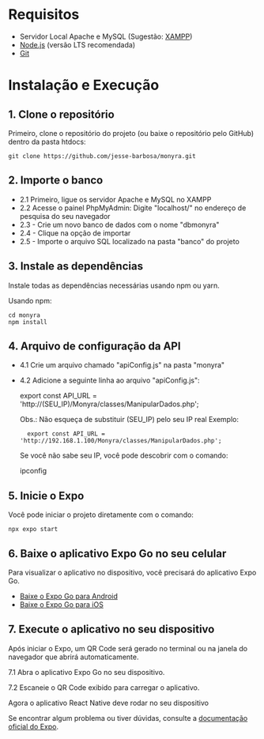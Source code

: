 # Requisitos  

- Servidor Local Apache e MySQL (Sugestão: [XAMPP](https://www.apachefriends.org/pt_br/download.html))
- [Node.js](https://nodejs.org/en/download) (versão LTS recomendada)
- [Git](https://git-scm.com/downloads)

# Instalação e Execução

## 1. Clone o repositório
Primeiro, clone o repositório do projeto (ou baixe o repositório pelo GitHub) dentro da pasta htdocs:

    git clone https://github.com/jesse-barbosa/monyra.git

## 2. Importe o banco

- 2.1 Primeiro, ligue os servidor Apache e MySQL no XAMPP
- 2.2 Acesse o painel PhpMyAdmin: Digite "localhost/" no endereço de pesquisa do seu navegador
- 2.3 - Crie um novo banco de dados com o nome "dbmonyra"
- 2.4 - Clique na opção de importar
- 2.5 - Importe o arquivo SQL localizado na pasta "banco" do projeto

## 3. Instale as dependências  
Instale todas as dependências necessárias usando npm ou yarn.  

Usando npm:

    cd monyra
    npm install

## 4. Arquivo de configuração da API
- 4.1 Crie um arquivo chamado "apiConfig.js" na pasta "monyra"
- 4.2 Adicione a seguinte linha ao arquivo "apiConfig.js":

    export const API_URL = 'http://(SEU_IP)/Monyra/classes/ManipularDados.php';

    Obs.: Não esqueça de substituir (SEU_IP) pelo seu IP real
    Exemplo: 
        
        export const API_URL = 'http://192.168.1.100/Monyra/classes/ManipularDados.php';
    
    Se você não sabe seu IP, você pode descobrir com o comando:

    ipconfig

## 5. Inicie o Expo  
Você pode iniciar o projeto diretamente com o comando:  

    npx expo start

## 6. Baixe o aplicativo Expo Go no seu celular  
Para visualizar o aplicativo no dispositivo, você precisará do aplicativo Expo Go.  

- [Baixe o Expo Go para Android](https://play.google.com/store/apps/details?id=host.exp.exponent)  
- [Baixe o Expo Go para iOS](https://apps.apple.com/app/expo-go/id982107779)  

## 7. Execute o aplicativo no seu dispositivo  
Após iniciar o Expo, um QR Code será gerado no terminal ou na janela do navegador que abrirá automaticamente.  

7.1 Abra o aplicativo Expo Go no seu dispositivo.

7.2 Escaneie o QR Code exibido para carregar o aplicativo.

Agora o aplicativo React Native deve rodar no seu dispositivo

Se encontrar algum problema ou tiver dúvidas, consulte a [documentação oficial do Expo](https://docs.expo.dev/).
